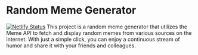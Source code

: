  

# Random Meme Generator

[![Netlify Status](https://api.netlify.com/api/v1/badges/f110d281-a2b2-4cf4-b4f8-351c600494ae/deploy-status)](https://app.netlify.com/sites/randommemegen/deploys)
This project is a random meme generator that utilizes the Meme API to fetch and display random memes from various sources on the internet. With just a simple click, you can enjoy a continuous stream of humor and share it with your friends and colleagues.
